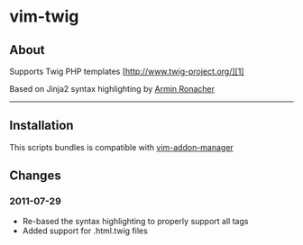 # vim-twig

## About
Supports Twig PHP templates [http://www.twig-project.org/][1]

Based on Jinja2 syntax highlighting by [Armin Ronacher][2]

-----
## Installation

This scripts bundles is compatible with [vim-addon-manager][3]

## Changes
### 2011-07-29
- Re-based the syntax highlighting to properly support all tags
- Added support for .html.twig files

[1]: http://www.twig-project.org/
[2]: http://www.vim.org/scripts/script.php?script_id=1856
[3]: https://github.com/MarcWeber/vim-addon-manager


